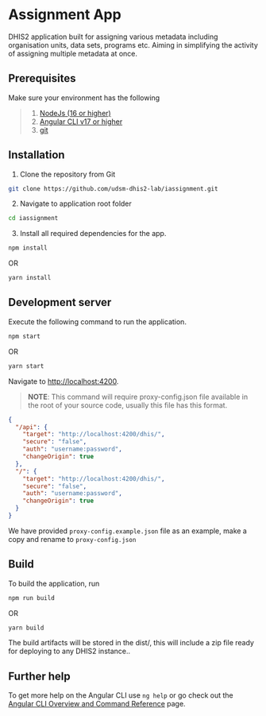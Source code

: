 # Assignment App

DHIS2 application built for assigning various metadata including organisation units, data sets, programs etc. Aiming in simplifying the activity of assigning multiple metadata at once.

## Prerequisites

Make sure your environment has the following

> 1. [NodeJs (16 or higher)](https://nodejs.org)
> 2. [Angular CLI v17 or higher](https://github.com/angular/angular-cli)
> 3. [git](https://git-scm.com/downloads)

## Installation

1. Clone the repository from Git

```bash
git clone https://github.com/udsm-dhis2-lab/iassignment.git
```

2. Navigate to application root folder

```bash
cd iassignment
```

3. Install all required dependencies for the app.

```bash
npm install
```

OR

```bash
yarn install
```

## Development server

Execute the following command to run the application.

```bash
npm start
```

OR

```bash
yarn start
```

Navigate to [http://localhost:4200](http://localhost:4200).

> **NOTE**: This command will require proxy-config.json file available in the root of your source code, usually this file has this format.

```json
{
  "/api": {
    "target": "http://localhost:4200/dhis/",
    "secure": "false",
    "auth": "username:password",
    "changeOrigin": true
  },
  "/": {
    "target": "http://localhost:4200/dhis/",
    "secure": "false",
    "auth": "username:password",
    "changeOrigin": true
  }
}
```

We have provided `proxy-config.example.json` file as an example, make a copy and rename to `proxy-config.json`

## Build

To build the application, run

```bash
npm run build
```

OR

```bash
yarn build
```

The build artifacts will be stored in the dist/, this will include a zip file ready for deploying to any DHIS2 instance..

## Further help

To get more help on the Angular CLI use `ng help` or go check out the [Angular CLI Overview and Command Reference](https://angular.io/cli) page.
